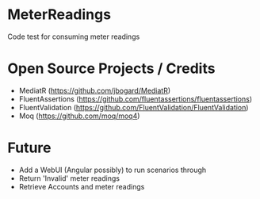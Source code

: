 # MeterReadings
Code test for consuming meter readings

# Open Source Projects / Credits
- MediatR (https://github.com/jbogard/MediatR)
- FluentAssertions (https://github.com/fluentassertions/fluentassertions)
- FluentValidation (https://github.com/FluentValidation/FluentValidation)
- Moq (https://github.com/moq/moq4)


# Future 
- Add a WebUI (Angular possibly) to run scenarios through
- Return 'Invalid' meter readings
- Retrieve Accounts and meter readings

